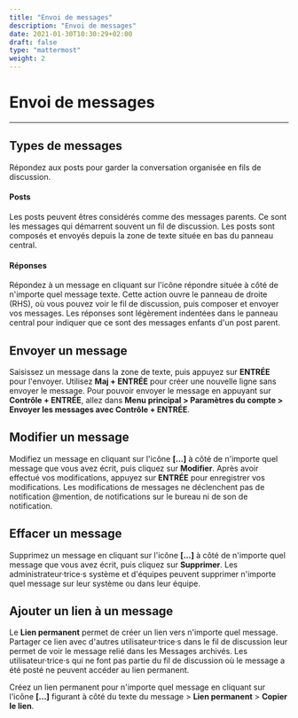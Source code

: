 ```yaml
---
title: "Envoi de messages"
description: "Envoi de messages"
date: 2021-01-30T10:30:29+02:00
draft: false
type: "mattermost"
weight: 2
---
```

# Envoi de messages

_____


## Types de messages

Répondez aux posts pour garder la conversation organisée en fils de discussion.

#### Posts

Les posts peuvent êtres considérés comme des messages parents. Ce sont les messages qui démarrent souvent un fil de discussion. Les posts sont composés et envoyés depuis la zone de texte située en bas du panneau central.


#### Réponses

Répondez à un message en cliquant sur l'icône répondre située à côté de n'importe quel message texte. Cette action ouvre le panneau de droite (RHS), où vous pouvez voir le fil de discussion, puis composer et envoyer vos messages. Les réponses sont légèrement indentées dans le panneau central pour indiquer que ce sont des messages enfants d'un post parent.

## Envoyer un message

Saisissez un message dans la zone de texte, puis appuyez sur **ENTRÉE** pour l'envoyer. Utilisez **Maj + ENTRÉE** pour créer une nouvelle ligne sans envoyer le message. Pour pouvoir envoyer le message en appuyant sur **Contrôle + ENTRÉE**, allez dans **Menu principal > Paramètres du compte > Envoyer les messages avec Contrôle + ENTRÉE**.

## Modifier un message

Modifiez un message en cliquant sur l'icône **[...]** à côté de n'importe quel message que vous avez écrit, puis cliquez sur **Modifier**. Après avoir effectué vos modifications, appuyez sur **ENTRÉE** pour enregistrer vos modifications. Les modifications de messages ne déclenchent pas de notification @mention, de notifications sur le bureau ni de son de notification.

## Effacer un message

Supprimez un message en cliquant sur l'icône **[...]** à côté de n'importe quel message que vous avez écrit, puis cliquez sur **Supprimer**. Les administrateur·trice·s système et d'équipes peuvent supprimer n'importe quel message sur leur système ou dans leur équipe.

## Ajouter un lien à un message

Le **Lien permanent** permet de créer un lien vers n'importe quel message. Partager ce lien avec d'autres utilisateur·trice·s dans le fil de discussion leur permet de voir le message relié dans les Messages archivés. Les utilisateur·trice·s qui ne font pas partie du fil de discussion où le message a été posté ne peuvent accéder au lien permanent.

Créez un lien permanent pour n'importe quel message en cliquant sur l'icône **[...]** figurant à côté du texte du message > **Lien permanent** > **Copier le lien**.
